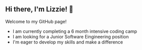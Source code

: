 ## Hi there, I'm Lizzie! 👋 

Welcome to my GitHub page! 

* I am currently completing a 6 month intensive coding camp
* I am looking for a Junior Software Eingineering position
* I'm eager to develop my skills and make a difference


